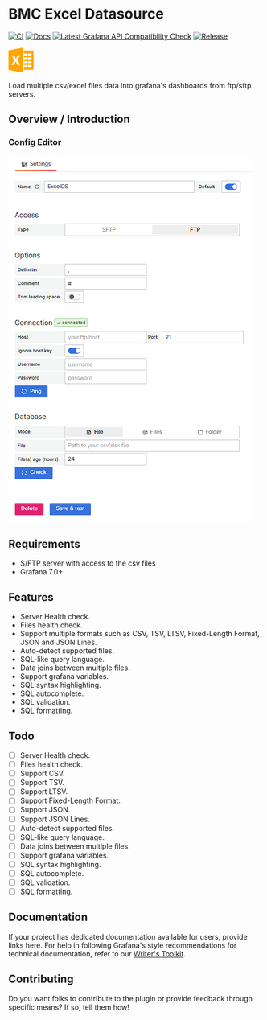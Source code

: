 <!-- This README file is going to be the one displayed on the Grafana.com website for your plugin. Uncomment and replace the content here before publishing.

Remove any remaining comments before publishing as these may be displayed on Grafana.com -->
# BMC Excel Datasource

[![CI](https://github.com/Bujupah/bmc-excel-datasource/actions/workflows/ci.yml/badge.svg)](https://github.com/Bujupah/bmc-excel-datasource/actions/workflows/ci.yml)
[![Docs](https://github.com/Bujupah/bmc-excel-datasource/actions/workflows/jekyll-gh-pages.yml/badge.svg)](https://github.com/Bujupah/bmc-excel-datasource/actions/workflows/jekyll-gh-pages.yml)
[![Latest Grafana API Compatibility Check](https://github.com/Bujupah/bmc-excel-datasource/actions/workflows/is-compatible.yml/badge.svg)](https://github.com/Bujupah/bmc-excel-datasource/actions/workflows/is-compatible.yml)
[![Release](https://github.com/Bujupah/bmc-excel-datasource/actions/workflows/release.yml/badge.svg)](https://github.com/Bujupah/bmc-excel-datasource/actions/workflows/release.yml)

<img src="img/logo.png" width=50 alt="Excel Datasource Logo"/>

Load multiple csv/excel files data into grafana's dashboards from ftp/sftp servers.

## Overview / Introduction

### Config Editor

![Config Editor](img/config_editor.png)

## Requirements

- S/FTP server with access to the csv files
- Grafana 7.0+

## Features

- Server Health check.
- Files health check.
- Support multiple formats such as CSV, TSV, LTSV, Fixed-Length Format, JSON and JSON Lines.
- Auto-detect supported files.
- SQL-like query language.
- Data joins between multiple files.
- Support grafana variables.
- SQL syntax highlighting.
- SQL autocomplete.
- SQL validation.
- SQL formatting.

## Todo

- [ ] Server Health check.
- [ ] Files health check.
- [ ] Support CSV.
- [ ] Support TSV.
- [ ] Support LTSV.
- [ ] Support Fixed-Length Format.
- [ ] Support JSON.
- [ ] Support JSON Lines.
- [ ] Auto-detect supported files.
- [ ] SQL-like query language.
- [ ] Data joins between multiple files.
- [ ] Support grafana variables.
- [ ] SQL syntax highlighting.
- [ ] SQL autocomplete.
- [ ] SQL validation.
- [ ] SQL formatting.

## Documentation

If your project has dedicated documentation available for users, provide links here. For help in following Grafana's style recommendations for technical documentation, refer to our [Writer's Toolkit](https://grafana.com/docs/writers-toolkit/).

## Contributing

Do you want folks to contribute to the plugin or provide feedback through specific means? If so, tell them how!
<!-- To help maximize the impact of your README and improve usability for users, we propose the following loose structure:

**BEFORE YOU BEGIN**
- Ensure all links are absolute URLs so that they will work when the README is displayed within Grafana and Grafana.com
- Be inspired ✨ 
  - [grafana-polystat-panel](https://github.com/grafana/grafana-polystat-panel)
  - [volkovlabs-variable-panel](https://github.com/volkovlabs/volkovlabs-variable-panel)

**ADD SOME BADGES**

Badges convey useful information at a glance for users whether in the Catalog or viewing the source code. You can use the generator on [Shields.io](https://shields.io/badges/dynamic-json-badge) together with the Grafana.com API 
to create dynamic badges that update automatically when you publish a new version to the marketplace.

- For the logo field use 'grafana'.
- Examples (label: query)
  - Downloads: $.downloads
  - Catalog Version: $.version
  - Grafana Dependency: $.grafanaDependency
  - Signature Type: $.versionSignatureType

Full example: ![Dynamic JSON Badge](https://img.shields.io/badge/dynamic/json?logo=grafana&query=$.version&url=https://grafana.com/api/plugins/grafana-polystat-panel&label=Marketplace&prefix=v&color=F47A20)

Consider other [badges](https://shields.io/badges) as you feel appropriate for your project.

## Overview / Introduction
Provide one or more paragraphs as an introduction to your plugin to help users understand why they should use it.  

Consider including screenshots:
- in [plugin.json](https://grafana.com/docs/grafana/latest/developers/plugins/metadata/#info) include them as relative links.
- in the README ensure they are absolute URLs.

## Requirements
List any requirements or dependencies they may need to run the plugin.

## Getting Started
Provide a quick start on how to configure and use the plugin.

## Documentation
If your project has dedicated documentation available for users, provide links here. For help in following Grafana's style recommendations for technical documentation, refer to our [Writer's Toolkit](https://grafana.com/docs/writers-toolkit/).

## Contributing
Do you want folks to contribute to the plugin or provide feedback through specific means? If so, tell them how!
-->